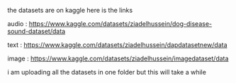 the datasets are on kaggle
here is the links 

audio : https://www.kaggle.com/datasets/ziadelhussein/dog-disease-sound-dataset/data

text :  https://www.kaggle.com/datasets/ziadelhussein/dapdatasetnew/data

image :  https://www.kaggle.com/datasets/ziadelhussein/imagedataset/data

i am uploading all the datasets in one folder but this will take a while 
